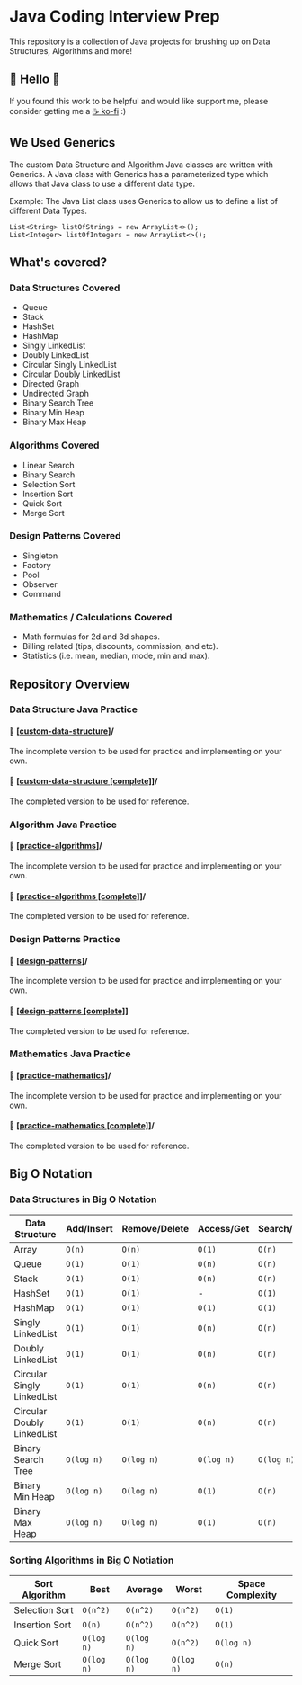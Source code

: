 # Java Coding Interview Prep
This repository is a collection of Java projects for brushing up on Data Structures, Algorithms and more!

## 👋 Hello 👋
If you found this work to be helpful and would like support me, please consider getting me a [☕ ko-fi](https://ko-fi.com/yuelchen) :)

## We Used Generics
The custom Data Structure and Algorithm Java classes are written with Generics. 
A Java class with Generics has a parameterized type which allows that Java class to use a different data type. 

Example: The Java List class uses Generics to allow us to define a list of different Data Types. 
```Java:
List<String> listOfStrings = new ArrayList<>();
List<Integer> listOfIntegers = new ArrayList<>();
```

## What's covered?
### Data Structures Covered
- Queue
- Stack 
- HashSet
- HashMap
- Singly LinkedList
- Doubly LinkedList
- Circular Singly LinkedList
- Circular Doubly LinkedList
- Directed Graph
- Undirected Graph
- Binary Search Tree
- Binary Min Heap
- Binary Max Heap

### Algorithms Covered
- Linear Search 
- Binary Search
- Selection Sort
- Insertion Sort
- Quick Sort
- Merge Sort

### Design Patterns Covered
- Singleton
- Factory
- Pool
- Observer
- Command

### Mathematics / Calculations Covered
- Math formulas for 2d and 3d shapes.  
- Billing related (tips, discounts, commission, and etc).  
- Statistics (i.e. mean, median, mode, min and max).  

## Repository Overview
### Data Structure Java Practice
#### 🎯 \[[custom-data-structure](https://github.com/yuelchen/java-interview-prep/tree/main/custom-data-structure)\]/  
The incomplete version to be used for practice and implementing on your own.  
#### 🎯 \[[custom-data-structure \[complete\]](https://github.com/yuelchen/java-interview-prep/tree/main/custom-data-structure%20%5Bcomplete%5D)\]/  
The completed version to be used for reference.  

### Algorithm Java Practice
#### 🎯 \[[practice-algorithms](https://github.com/yuelchen/java-interview-prep/tree/main/practice-algorithms)\]/  
The incomplete version to be used for practice and implementing on your own.  
#### 🎯 \[[practice-algorithms \[complete\]](https://github.com/yuelchen/java-interview-prep/tree/main/practice-algorithms%20%5Bcomplete%5D)\]/  
The completed version to be used for reference.  

### Design Patterns Practice  
#### 🎯 \[[design-patterns](https://github.com/yuelchen/java-coding-interview/tree/main/design-patterns)\]/
The incomplete version to be used for practice and implementing on your own. 
#### 🎯 \[[design-patterns \[complete\]](https://github.com/yuelchen/java-coding-interview/tree/main/design-patterns%20%5Bcomplete%5D)\]
The completed version to be used for reference.  

### Mathematics Java Practice
#### 🎯 \[[practice-mathematics](https://github.com/yuelchen/java-interview-prep/tree/main/practice-mathematics)\]/  
The incomplete version to be used for practice and implementing on your own.  
#### 🎯 \[[practice-mathematics \[complete\]](https://github.com/yuelchen/java-interview-prep/tree/main/practice-mathematics%20%5Bcomplete%5D)\]/  
The completed version to be used for reference.  

## Big O Notation
### Data Structures in Big O Notation
| Data Structure | Add/Insert | Remove/Delete | Access/Get | Search/Contains | Space Complexity |
| --- | --- | --- | --- | --- | --- |
| Array | ```O(n)``` | ```O(n)``` | ```O(1)``` | ```O(n)``` | ```O(n)``` |
| Queue | ```O(1)``` | ```O(1)``` | ```O(n)``` | ```O(n)``` | ```O(n)``` |
| Stack | ```O(1)``` | ```O(1)``` | ```O(n)``` | ```O(n)``` | ```O(n)``` |
| HashSet | ```O(1)``` | ```O(1)``` | - | ```O(1)``` | ```O(n)``` |
| HashMap | ```O(1)``` | ```O(1)``` | ```O(1)``` | ```O(1)``` | ```O(n)``` |
| Singly LinkedList | ```O(1)``` | ```O(1)``` | ```O(n)``` | ```O(n)``` | ```O(n)``` |
| Doubly LinkedList | ```O(1)``` | ```O(1)``` | ```O(n)``` | ```O(n)``` | ```O(n)``` |
| Circular Singly LinkedList | ```O(1)``` | ```O(1)``` | ```O(n)``` | ```O(n)``` | ```O(n)``` |
| Circular Doubly LinkedList | ```O(1)``` | ```O(1)``` | ```O(n)``` | ```O(n)``` | ```O(n)``` |
| Binary Search Tree | ```O(log n)``` | ```O(log n)``` | ```O(log n)``` | ```O(log n)``` | ```O(n)``` |
| Binary Min Heap | ```O(log n)``` | ```O(log n)``` | ```O(1)``` | ```O(n)``` | ```O(n)``` |
| Binary Max Heap | ```O(log n)``` | ```O(log n)``` | ```O(1)``` | ```O(n)``` | ```O(n)``` |

### Sorting Algorithms in Big O Notiation
| Sort Algorithm | Best | Average | Worst | Space Complexity |
| --- | --- | --- | --- | --- |
| Selection Sort | ```O(n^2)``` | ```O(n^2)``` | ```O(n^2)``` | ```O(1)``` |
| Insertion Sort | ```O(n)``` | ```O(n^2)``` | ```O(n^2)``` | ```O(1)``` |
| Quick Sort | ```O(log n)``` | ```O(log n)``` | ```O(n^2)``` | ```O(log n)``` |
| Merge Sort | ```O(log n)``` | ```O(log n)``` | ```O(log n)``` | ```O(n)``` |
